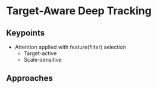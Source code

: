 # Target-Aware Deep Tracking
## Keypoints
* Attention applied with feature(filter) selection
  * Target-active
  * Scale-sensitive

## Approaches
